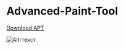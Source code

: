 # Advanced-Paint-Tool

[Download APT](http://sabaka.net)

![Alt-текст](https://avatars1.githubusercontent.com/u/5384215?v=3&s=460 "Орк")
